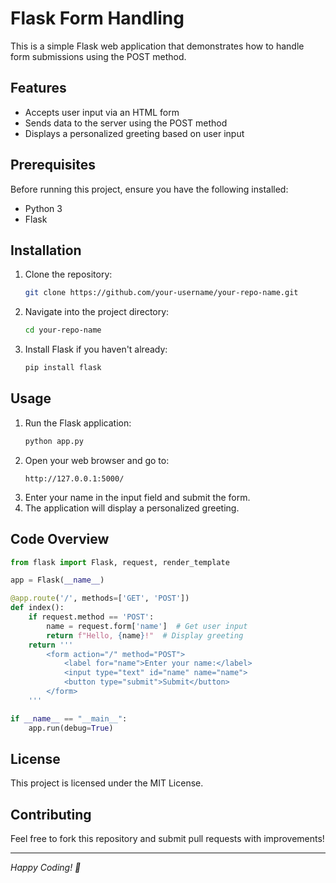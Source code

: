 # Flask Form Handling

This is a simple Flask web application that demonstrates how to handle form submissions using the POST method.

## Features
- Accepts user input via an HTML form
- Sends data to the server using the POST method
- Displays a personalized greeting based on user input

## Prerequisites
Before running this project, ensure you have the following installed:
- Python 3
- Flask

## Installation
1. Clone the repository:
   ```bash
   git clone https://github.com/your-username/your-repo-name.git
   ```
2. Navigate into the project directory:
   ```bash
   cd your-repo-name
   ```
3. Install Flask if you haven't already:
   ```bash
   pip install flask
   ```

## Usage
1. Run the Flask application:
   ```bash
   python app.py
   ```
2. Open your web browser and go to:
   ```
   http://127.0.0.1:5000/
   ```
3. Enter your name in the input field and submit the form.
4. The application will display a personalized greeting.

## Code Overview
```python
from flask import Flask, request, render_template

app = Flask(__name__)

@app.route('/', methods=['GET', 'POST'])
def index():
    if request.method == 'POST':
        name = request.form['name']  # Get user input
        return f"Hello, {name}!"  # Display greeting
    return '''
        <form action="/" method="POST">
            <label for="name">Enter your name:</label>
            <input type="text" id="name" name="name">
            <button type="submit">Submit</button>
        </form>
    '''

if __name__ == "__main__":
    app.run(debug=True)
```

## License
This project is licensed under the MIT License.

## Contributing
Feel free to fork this repository and submit pull requests with improvements!

---

*Happy Coding! 🚀*


